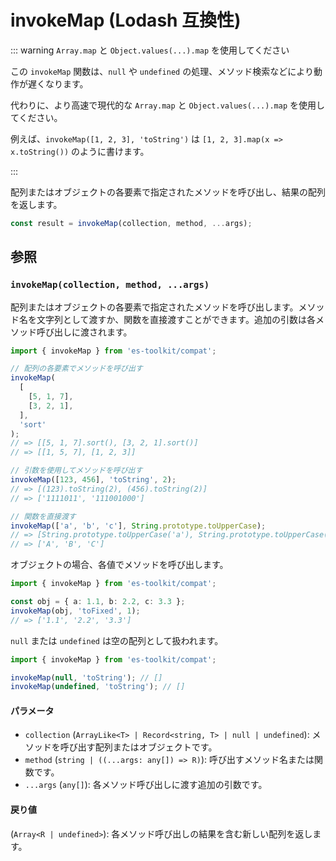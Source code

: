 # invokeMap (Lodash 互換性)

::: warning `Array.map` と `Object.values(...).map` を使用してください

この `invokeMap` 関数は、`null` や `undefined` の処理、メソッド検索などにより動作が遅くなります。

代わりに、より高速で現代的な `Array.map` と `Object.values(...).map` を使用してください。

例えば、`invokeMap([1, 2, 3], 'toString')` は `[1, 2, 3].map(x => x.toString())` のように書けます。

:::

配列またはオブジェクトの各要素で指定されたメソッドを呼び出し、結果の配列を返します。

```typescript
const result = invokeMap(collection, method, ...args);
```

## 参照

### `invokeMap(collection, method, ...args)`

配列またはオブジェクトの各要素で指定されたメソッドを呼び出します。メソッド名を文字列として渡すか、関数を直接渡すことができます。追加の引数は各メソッド呼び出しに渡されます。

```typescript
import { invokeMap } from 'es-toolkit/compat';

// 配列の各要素でメソッドを呼び出す
invokeMap(
  [
    [5, 1, 7],
    [3, 2, 1],
  ],
  'sort'
);
// => [[5, 1, 7].sort(), [3, 2, 1].sort()]
// => [[1, 5, 7], [1, 2, 3]]

// 引数を使用してメソッドを呼び出す
invokeMap([123, 456], 'toString', 2);
// => [(123).toString(2), (456).toString(2)]
// => ['1111011', '111001000']

// 関数を直接渡す
invokeMap(['a', 'b', 'c'], String.prototype.toUpperCase);
// => [String.prototype.toUpperCase('a'), String.prototype.toUpperCase('b'), String.prototype.toUpperCase('c')]
// => ['A', 'B', 'C']
```

オブジェクトの場合、各値でメソッドを呼び出します。

```typescript
import { invokeMap } from 'es-toolkit/compat';

const obj = { a: 1.1, b: 2.2, c: 3.3 };
invokeMap(obj, 'toFixed', 1);
// => ['1.1', '2.2', '3.3']
```

`null` または `undefined` は空の配列として扱われます。

```typescript
import { invokeMap } from 'es-toolkit/compat';

invokeMap(null, 'toString'); // []
invokeMap(undefined, 'toString'); // []
```

#### パラメータ

- `collection` (`ArrayLike<T> | Record<string, T> | null | undefined`): メソッドを呼び出す配列またはオブジェクトです。
- `method` (`string | ((...args: any[]) => R)`): 呼び出すメソッド名または関数です。
- `...args` (`any[]`): 各メソッド呼び出しに渡す追加の引数です。

#### 戻り値

(`Array<R | undefined>`): 各メソッド呼び出しの結果を含む新しい配列を返します。
